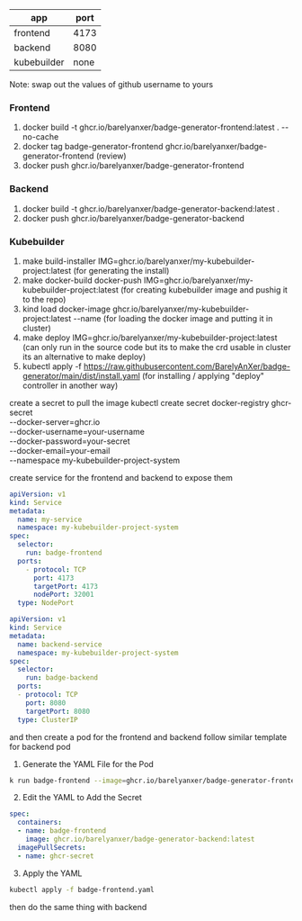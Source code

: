 | app         | port |
| ----------- | ---- |
| frontend    | 4173 |
| backend     | 8080 |
| kubebuilder | none |

 Note: swap out the values of github username to yours
### Frontend
1. docker build -t ghcr.io/barelyanxer/badge-generator-frontend:latest . --no-cache
2. docker tag badge-generator-frontend ghcr.io/barelyanxer/badge-generator-frontend (review)
3. docker push ghcr.io/barelyanxer/badge-generator-frontend
### Backend
1. docker build -t ghcr.io/barelyanxer/badge-generator-backend:latest .
2. docker push ghcr.io/barelyanxer/badge-generator-backend
### Kubebuilder
1. make build-installer IMG=ghcr.io/barelyanxer/my-kubebuilder-project:latest (for generating the install)
2. make docker-build docker-push IMG=ghcr.io/barelyanxer/my-kubebuilder-project:latest (for creating kubebuilder image and pushig it to the repo)
3. kind load docker-image ghcr.io/barelyanxer/my-kubebuilder-project:latest --name <your-kind-cluster-name> (for loading the docker image and putting it in cluster)
4. make deploy IMG=ghcr.io/barelyanxer/my-kubebuilder-project:latest (can only run in the source code but its to make the crd usable in cluster its an alternative to make deploy)
5. kubectl apply -f https://raw.githubusercontent.com/BarelyAnXer/badge-generator/main/dist/install.yaml (for installing / applying "deploy" controller in another way)

create a secret to pull the image
kubectl create secret docker-registry ghcr-secret \
  --docker-server=ghcr.io \
  --docker-username=your-username \
  --docker-password=your-secret \
  --docker-email=your-email \
  --namespace my-kubebuilder-project-system

create service for the frontend and backend to expose them

```yaml
apiVersion: v1
kind: Service
metadata:
  name: my-service
  namespace: my-kubebuilder-project-system
spec:
  selector:
    run: badge-frontend
  ports:
    - protocol: TCP
      port: 4173
      targetPort: 4173
      nodePort: 32001
  type: NodePort
```

```yaml
apiVersion: v1
kind: Service
metadata:
  name: backend-service
  namespace: my-kubebuilder-project-system
spec:
  selector:
    run: badge-backend
  ports:
  - protocol: TCP
    port: 8080        
    targetPort: 8080  
  type: ClusterIP
```

and then create a pod for the frontend and backend follow similar template for backend pod 

1. Generate the YAML File for the Pod
```bash
k run badge-frontend --image=ghcr.io/barelyanxer/badge-generator-frontend:latest --dry-run=client -o yaml > badge-frontend.yaml
```

 2. Edit the YAML to Add the Secret

```yaml
spec:
  containers:
  - name: badge-frontend
    image: ghcr.io/barelyanxer/badge-generator-backend:latest
  imagePullSecrets:
  - name: ghcr-secret
```
3.  Apply the YAML

```bash
kubectl apply -f badge-frontend.yaml
```

then do the same thing with backend
